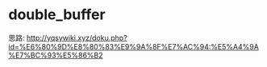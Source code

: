 # double_buffer

思路:
http://yqsywiki.xyz/doku.php?id=%E6%80%9D%E8%80%83%E9%9A%8F%E7%AC%94:%E5%A4%9A%E7%BC%93%E5%86%B2

